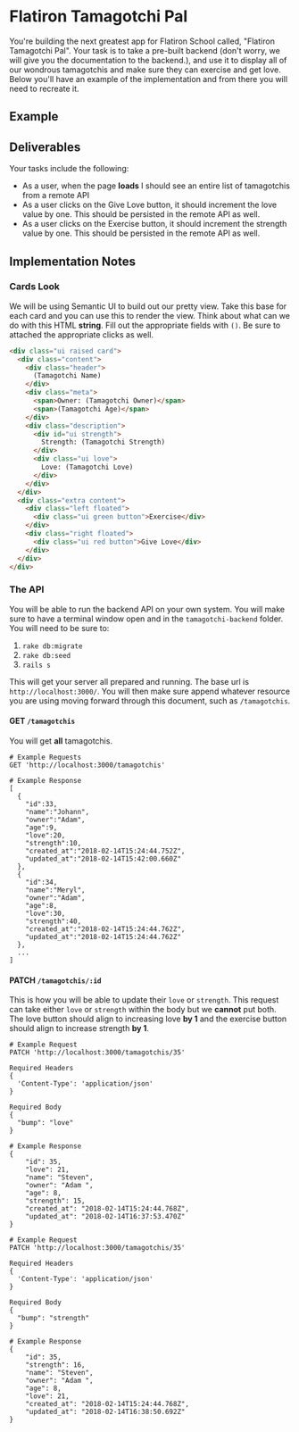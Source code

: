 # Flatiron Tamagotchi Pal

You're building the next greatest app for Flatiron School called, "Flatiron Tamagotchi Pal".
Your task is to take a pre-built backend (don't worry, we will give you the documentation
to the backend.), and use it to display all of our wondrous tamagotchis and make sure
they can exercise and get love. Below you'll have an example of the implementation and from
there you will need to recreate it.

## Example



## Deliverables
Your tasks include the following:
- As a user, when the page **loads** I should see an entire list of tamagotchis from a remote API
- As a user clicks on the Give Love button, it should increment the love value by one. This should be persisted in the remote API as well.
- As a user clicks on the Exercise button, it should increment the strength value by one. This should be persisted in the remote API as well.

## Implementation Notes

### Cards Look
We will be using Semantic UI to build out our pretty view. Take this base for each card
and you can use this to render the view. Think about what can we do with this HTML **string**. Fill out the appropriate fields with `()`. Be sure to attached the appropriate
clicks as well.

```html
<div class="ui raised card">
  <div class="content">
    <div class="header">
      (Tamagotchi Name)
    </div>
    <div class="meta">
      <span>Owner: (Tamagotchi Owner)</span>
      <span>(Tamagotchi Age)</span>
    </div>
    <div class="description">
      <div id="ui strength">
        Strength: (Tamagotchi Strength)
      </div>
      <div class="ui love">
        Love: (Tamagotchi Love)
      </div>
    </div>
  </div>
  <div class="extra content">
    <div class="left floated">
      <div class="ui green button">Exercise</div>
    </div>
    <div class="right floated">
      <div class="ui red button">Give Love</div>
    </div>
  </div>
</div>
```

### The API
You will be able to run the backend API on your own system. You will make sure to have a
terminal window open and in the `tamagotchi-backend` folder. You will need to be sure to:

1. `rake db:migrate`
2. `rake db:seed`
3. `rails s`

This will get your server all prepared and running. The base url is `http://localhost:3000/`.
You will then make sure append whatever resource you are using moving forward through this document, such as `/tamagotchis`.

#### GET `/tamagotchis`
You will get **all** tamagotchis.

```
# Example Requests
GET 'http://localhost:3000/tamagotchis'

# Example Response
[
  {
    "id":33,
    "name":"Johann",
    "owner":"Adam",
    "age":9,
    "love":20,
    "strength":10,
    "created_at":"2018-02-14T15:24:44.752Z",
    "updated_at":"2018-02-14T15:42:00.660Z"
  },
  {
    "id":34,
    "name":"Meryl",
    "owner":"Adam",
    "age":8,
    "love":30,
    "strength":40,
    "created_at":"2018-02-14T15:24:44.762Z",
    "updated_at":"2018-02-14T15:24:44.762Z"
  },
  ...
]
```

#### PATCH `/tamagotchis/:id`
This is how you will be able to update their `love` or `strength`. This request
can take either `love` or `strength` within the body but we **cannot** put both. The
love button should align to increasing love **by 1** and the exercise button should
align to increase strength **by 1**.

```
# Example Request
PATCH 'http://localhost:3000/tamagotchis/35'

Required Headers
{
  'Content-Type': 'application/json'
}

Required Body
{
  "bump": "love"
}

# Example Response
{
	"id": 35,
	"love": 21,
	"name": "Steven",
	"owner": "Adam ",
	"age": 8,
	"strength": 15,
	"created_at": "2018-02-14T15:24:44.768Z",
	"updated_at": "2018-02-14T16:37:53.470Z"
}
```

```
# Example Request
PATCH 'http://localhost:3000/tamagotchis/35'

Required Headers
{
  'Content-Type': 'application/json'
}

Required Body
{
  "bump": "strength"
}

# Example Response
{
	"id": 35,
	"strength": 16,
	"name": "Steven",
	"owner": "Adam ",
	"age": 8,
	"love": 21,
	"created_at": "2018-02-14T15:24:44.768Z",
	"updated_at": "2018-02-14T16:38:50.692Z"
}
```
